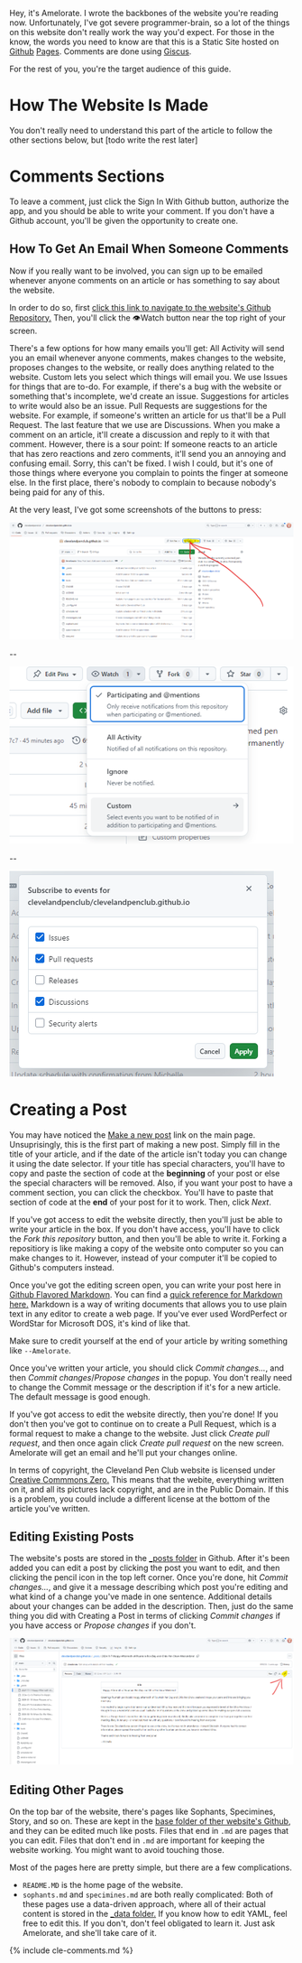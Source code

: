 Hey, it's Amelorate.
I wrote the backbones of the website you're reading now.
Unfortunately, I've got severe programmer-brain, so a lot of the things on this website don't really work the way you'd expect.
For those in the know, the words you need to know are that this is a Static Site hosted on [Github](https://github.com/clevelandpenclub/clevelandpenclub.github.io) [Pages](https://pages.github.com).
Comments are done using [Giscus](https://giscus.app).

For the rest of you, you're the target audience of this guide.

# How The Website Is Made

You don't really need to understand this part of the article to follow the other sections below, but [todo write the rest later]

# Comments Sections

To leave a comment, just click the Sign In With Github button, authorize the app, and you should be able to write your comment.
If you don't have a Github account, you'll be given the opportunity to create one.

## How To Get An Email When Someone Comments

Now if you really want to be involved, you can sign up to be emailed whenever anyone comments on an article or has something to say about the website.

In order to do so, first [click this link to navigate to the website's Github Repository.](https://github.com/clevelandpenclub/clevelandpenclub.github.io)
Then, you'll click the 👁️Watch button near the top right of your screen.

There's a few options for how many emails you'll get: 
All Activity will send you an email whenever anyone comments, makes changes to the website, proposes changes to the website, or really does anything related to the website.
Custom lets you select which things will email you.
We use Issues for things that are to-do.
For example, if there's a bug with the website or something that's incomplete, we'd create an issue.
Suggestions for articles to write would also be an issue.
Pull Requests are suggestions for the website.
For example, if someone's written an article for us that'll be a Pull Request.
The last feature that we use are Discussions.
When you make a comment on an article, it'll create a discussion and reply to it with that comment.
However, there is a sour point: If someone reacts to an article that has zero reactions and zero comments, it'll send you an annoying and confusing email.
Sorry, this can't be fixed.
I wish I could, but it's one of those things where everyone you complain to points the finger at someone else.
In the first place, there's nobody to complain to because nobody's being paid for any of this.

At the very least, I've got some screenshots of the buttons to press:

![Arrow pointing to the Watch button](/assets/CommentTutorial1.png)

--

![Dropdown that appears when you click the Watch button](/assets/CommentTutorial2.png)

--

![Options popup when you click Custom](/assets/CommentTutorial3.png)

# Creating a Post

You may have noticed the [Make a new post](/tools/new-post.html) link on the main page.
Unsuprisingly, this is the first part of making a new post.
Simply fill in the title of your article, and if the date of the article isn't today you can change it using the date selector.
If your title has special characters, you'll have to copy and paste the section of code at the **beginning** of your post or else the special characters will be removed.
Also, if you want your post to have a comment section, you can click the checkbox.
You'll have to paste that section of code at the **end** of your post for it to work.
Then, click *Next*.

If you've got access to edit the website directly, then you'll just be able to write your article in the box.
If you don't have access, you'll have to click the *Fork this repository* button, and then you'll be able to write it.
Forking a repositiory is like making a copy of the website onto computer so you can make changes to it.
However, instead of your computer it'll be copied to Github's computers instead.

Once you've got the editing screen open, you can write your post here in [Github Flavored Markdown](https://docs.github.com/en/get-started/writing-on-github/getting-started-with-writing-and-formatting-on-github/basic-writing-and-formatting-syntax).
You can find a [quick reference for Markdown here.](https://gist.github.com/Myndex/5140d6fe98519bb15c503c490e713233)
Markdown is a way of writing documents that allows you to use plain text in any editor to create a web page.
If you've ever used WordPerfect or WordStar for Microsoft DOS, it's kind of like that.

Make sure to credit yourself at the end of your article by writing something like `--Amelorate`.

Once you've written your article, you should click *Commit changes...*, and then *Commit changes*/*Propose changes* in the popup.
You don't really need to change the Commit message or the description if it's for a new article.
The default message is good enough.

If you've got access to edit the website directly, then you're done!
If you don't then you've got to continue on to create a Pull Request, which is a formal request to make a change to the website.
Just click *Create pull request*, and then once again click *Create pull request* on the new screen.
Amelorate will get an email and he'll put your changes online.

In terms of copyright, the Cleveland Pen Club website is licensed under [Creative Commmons Zero.](https://creativecommons.org/public-domain/cc0/)
This means that the webite, everything written on it, and all its pictures lack copyright, and are in the Public Domain.
If this is a problem, you could include a different license at the bottom of the article you've written.

## Editing Existing Posts

The website's posts are stored in the [_posts folder](https://github.com/clevelandpenclub/clevelandpenclub.github.io/tree/main/_posts) in Github.
After it's been added you can edit a post by clicking the post you want to edit, and then clicking the pencil icon in the top left corner.
Once you're done, hit *Commit changes...*, and give it a message describing which post you're editing and what kind of a change you've made in one sentence.
Additional details about your changes can be added in the description.
Then, just do the same thing you did with Creating a Post in terms of clicking *Commit changes* if you have access or *Propose changes* if you don't.

![Arrow pointing to the edit button](/assets/EditTutorial.png)

## Editing Other Pages

On the top bar of the website, there's pages like Sophants, Specimines, Story, and so on.
These are kept in the [base folder of ther website's Github](https://github.com/clevelandpenclub/clevelandpenclub.github.io), and they can be edited much like posts.
Files that end in `.md` are pages that you can edit.
Files that don't end in `.md` are important for keeping the website working.
You might want to avoid touching those.

Most of the pages here are pretty simple, but there are a few complications.
* `README.MD` is the home page of the website.
* `sophants.md` and `specimines.md` are both really complicated:
  Both of these pages use a data-driven approach, where all of their actual content is stored in the [_data folder.](https://github.com/clevelandpenclub/clevelandpenclub.github.io/tree/main/_data)
  If you know how to edit YAML, feel free to edit this.
  If you don't, don't feel obligated to learn it.
  Just ask Amelorate, and she'll take care of it.

{% include cle-comments.md %}
